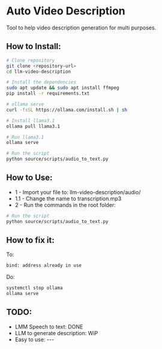 # Auto Video Description

Tool to help video description generation for multi purposes.

## How to Install:

```bash
# Clone repository
git clone <repository-url>
cd llm-video-description

# Install the dependencies
sudo apt update && sudo apt install ffmpeg
pip install -r requirements.txt

# ollama serve
curl -fsSL https://ollama.com/install.sh | sh

# Install llama3.1 
ollama pull llama3.1

# Run llama3.1
ollama serve

# Run the script
python source/scripts/audio_to_text.py
```

## How to Use:
- 1 - Import your file to: llm-video-description/audio/
- 1.1 - Change the name to transcription.mp3
- 2 - Run the commands in the root folder:

```bash
# Run the script
python source/scripts/audio_to_text.py
```

## How to fix it:

To:
```bash
bind: address already in use
```

Do:
```bash
systemctl stop ollama
ollama serve
```

## TODO:
- LMM Speech to text: DONE
- LLM to generate description: WiP
- Easy to use: ---